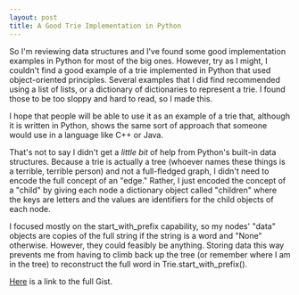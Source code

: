 ```yaml
---
layout: post
title: A Good Trie Implementation in Python
---
```


So I'm reviewing data structures and I've found some good implementation examples in Python for most of the big ones. However, try as I might, I couldn't find a good example of a trie implemented in Python that used object-oriented principles. Several examples that I did find recommended using a list of lists, or a dictionary of dictionaries to represent a trie. I found those to be too sloppy and hard to read, so I made this.

<script src="https://gist.github.com/nickstanisha/733c134a0171a00f66d4.js"></script>

I hope that people will be able to use it as an example of a trie that, although it is written in Python, shows the same sort of approach that someone would use in a language like C++ or Java.

That's not to say I didn't get a _little bit_ of help from Python's built-in data structures.  Because a trie is actually a tree (whoever names these things is a terrible, terrible person) and not a full-fledged graph, I didn't need to encode the full concept of an "edge."  Rather, I just encoded the concept of a "child" by giving each node a dictionary object called "children" where the keys are letters and the values are identifiers for the child objects of each node.

I focused mostly on the start_with_prefix capability, so my nodes' "data" objects are copies of the full string if the string is a word and "None" otherwise.  However, they could feasibly be anything. Storing data this way prevents me from having to climb back up the tree (or remember where I am in the tree) to reconstruct the full word in Trie.start_with_prefix().

[Here](https://gist.github.com/nickstanisha/733c134a0171a00f66d4) is a link to the full Gist.